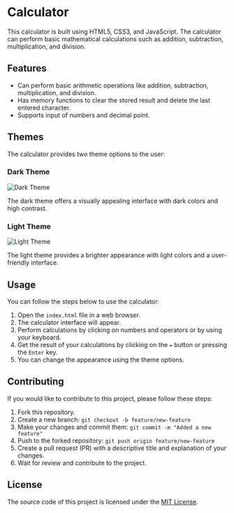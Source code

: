 # Calculator

This calculator is built using HTML5, CSS3, and JavaScript. The calculator can perform basic mathematical calculations such as addition, subtraction, multiplication, and division.

## Features

- Can perform basic arithmetic operations like addition, subtraction, multiplication, and division.
- Has memory functions to clear the stored result and delete the last entered character.
- Supports input of numbers and decimal point.

## Themes

The calculator provides two theme options to the user:

### Dark Theme

![Dark Theme](dark_theme.png)

The dark theme offers a visually appealing interface with dark colors and high contrast.

### Light Theme

![Light Theme](light_theme.png)

The light theme provides a brighter appearance with light colors and a user-friendly interface.

## Usage

You can follow the steps below to use the calculator:

1. Open the `index.html` file in a web browser.
2. The calculator interface will appear.
3. Perform calculations by clicking on numbers and operators or by using your keyboard.
4. Get the result of your calculations by clicking on the `=` button or pressing the `Enter` key.
5. You can change the appearance using the theme options.

## Contributing

If you would like to contribute to this project, please follow these steps:

1. Fork this repository.
2. Create a new branch: `git checkout -b feature/new-feature`
3. Make your changes and commit them: `git commit -m "Added a new feature"`
4. Push to the forked repository: `git push origin feature/new-feature`
5. Create a pull request (PR) with a descriptive title and explanation of your changes.
6. Wait for review and contribute to the project.

## License

The source code of this project is licensed under the [MIT License](LICENSE).
